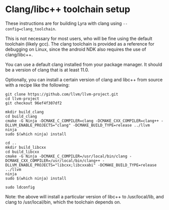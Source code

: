# Clang/libc++ toolchain setup

These instructions are for building Lyra with clang using
`--config=clang_toolchain`.

This is not necessary for most users, who will be fine using the default
toolchain (likely gcc).  The clang toolchain is provided as a reference for
debugging on Linux, since the android NDK also requires the use of clang/libc++.

You can use a default clang installed from your package manager.  It should be a
version of clang that is at least 11.0.

Optionally, you can install a certain version of clang and libc++ from source
with a recipe like the following:

```shell
git clone https://github.com/llvm/llvm-project.git
cd llvm-project
git checkout 96ef4f307df2

mkdir build_clang
cd build_clang
cmake -G Ninja -DCMAKE_C_COMPILER=clang -DCMAKE_CXX_COMPILER=clang++ -DLLVM_ENABLE_PROJECTS="clang" -DCMAKE_BUILD_TYPE=release ../llvm
ninja
sudo $(which ninja) install

cd ..
mkdir build_libcxx
cd build_libcxx
cmake -G Ninja -DCMAKE_C_COMPILER=/usr/local/bin/clang -DCMAKE_CXX_COMPILER=/usr/local/bin/clang++ -DLLVM_ENABLE_PROJECTS="libcxx;libcxxabi" -DCMAKE_BUILD_TYPE=release ../llvm
ninja
sudo $(which ninja) install

sudo ldconfig
```

Note: the above will install a particular version of libc++ to /usr/local/lib,
and clang to /usr/local/bin, which the toolchain depends on.

